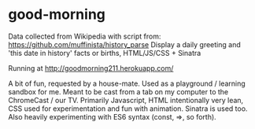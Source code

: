 # good-morning
Data collected from Wikipedia with script from: https://github.com/muffinista/history_parse
Display a daily greeting and 'this date in history' facts or births, HTML/JS/CSS + Sinatra

Running at http://goodmorning211.herokuapp.com/

A bit of fun, requested by a house-mate. Used as a playground / learning 
sandbox for me. Meant to be cast from a tab on my computer to the ChromeCast / our TV. 
Primarily Javascript, HTML intentionally very lean, CSS used for experimentation
and fun with animation. Sinatra is used too. Also heavily experimenting
with ES6 syntax (const, =>, so forth). 
